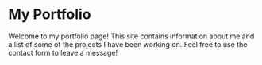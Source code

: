 # My Portfolio

Welcome to my portfolio page! This site contains information about me and a list of some of the projects I have been working on. Feel free to use the contact form to leave a message! 
